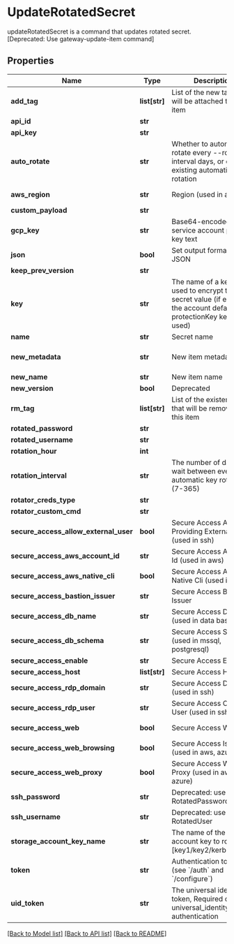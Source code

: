 # UpdateRotatedSecret

updateRotatedSecret is a command that updates rotated secret. [Deprecated: Use gateway-update-item command]
## Properties
Name | Type | Description | Notes
------------ | ------------- | ------------- | -------------
**add_tag** | **list[str]** | List of the new tags that will be attached to this item | [optional] 
**api_id** | **str** |  | [optional] 
**api_key** | **str** |  | [optional] 
**auto_rotate** | **str** | Whether to automatically rotate every --rotation-interval days, or disable existing automatic rotation | [optional] 
**aws_region** | **str** | Region (used in aws) | [optional] [default to 'us-east-2']
**custom_payload** | **str** |  | [optional] 
**gcp_key** | **str** | Base64-encoded service account private key text | [optional] 
**json** | **bool** | Set output format to JSON | [optional] 
**keep_prev_version** | **str** |  | [optional] 
**key** | **str** | The name of a key that used to encrypt the secret value (if empty, the account default protectionKey key will be used) | [optional] 
**name** | **str** | Secret name | 
**new_metadata** | **str** | New item metadata | [optional] [default to 'default_metadata']
**new_name** | **str** | New item name | [optional] 
**new_version** | **bool** | Deprecated | [optional] 
**rm_tag** | **list[str]** | List of the existent tags that will be removed from this item | [optional] 
**rotated_password** | **str** |  | [optional] 
**rotated_username** | **str** |  | [optional] 
**rotation_hour** | **int** |  | [optional] 
**rotation_interval** | **str** | The number of days to wait between every automatic key rotation (7-365) | [optional] 
**rotator_creds_type** | **str** |  | [optional] 
**rotator_custom_cmd** | **str** |  | [optional] 
**secure_access_allow_external_user** | **bool** | Secure Access Allow Providing External User (used in ssh) | [optional] [default to False]
**secure_access_aws_account_id** | **str** | Secure Access Account Id (used in aws) | [optional] 
**secure_access_aws_native_cli** | **bool** | Secure Access Aws Native Cli (used in aws) | [optional] 
**secure_access_bastion_issuer** | **str** | Secure Access Bastion Issuer | [optional] 
**secure_access_db_name** | **str** | Secure Access DB Name (used in data bases) | [optional] 
**secure_access_db_schema** | **str** | Secure Access Schema (used in mssql, postgresql) | [optional] 
**secure_access_enable** | **str** | Secure Access Enabled | [optional] 
**secure_access_host** | **list[str]** | Secure Access Host | [optional] 
**secure_access_rdp_domain** | **str** | Secure Access Domain (used in ssh) | [optional] 
**secure_access_rdp_user** | **str** | Secure Access Override User (used in ssh) | [optional] 
**secure_access_web** | **bool** | Secure Access Web | [optional] [default to False]
**secure_access_web_browsing** | **bool** | Secure Access Isolated (used in aws, azure) | [optional] [default to False]
**secure_access_web_proxy** | **bool** | Secure Access Web Proxy (used in aws, azure) | [optional] [default to False]
**ssh_password** | **str** | Deprecated: use RotatedPassword | [optional] 
**ssh_username** | **str** | Deprecated: use RotatedUser | [optional] 
**storage_account_key_name** | **str** | The name of the storage account key to rotate [key1/key2/kerb1/kerb2] | [optional] 
**token** | **str** | Authentication token (see &#x60;/auth&#x60; and &#x60;/configure&#x60;) | [optional] 
**uid_token** | **str** | The universal identity token, Required only for universal_identity authentication | [optional] 

[[Back to Model list]](../README.md#documentation-for-models) [[Back to API list]](../README.md#documentation-for-api-endpoints) [[Back to README]](../README.md)


